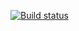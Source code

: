 [![Build status](https://ci.appveyor.com/api/projects/status/yb6rsdmqqekg7acg?svg=true)](https://ci.appveyor.com/project/dmitriysokolov94/selenide)

